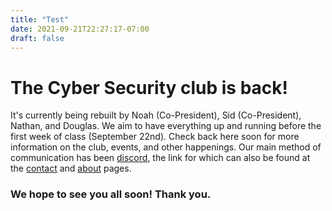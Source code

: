 ```yaml
---
title: "Test"
date: 2021-09-21T22:27:17-07:00
draft: false
---
```


# The Cyber Security club is back! 
It's currently being rebuilt by Noah (Co-President), Sid (Co-President), Nathan, and Douglas. We aim to have everything up and running before the first week of class (September 22nd). Check back here soon for more information on the club, events, and other happenings. Our main method of communication has been [discord](https://wwu2.sharepoint.com/sites/WWUCyberComp/SitePages/Join-the-Western-Washington-Cyber-Security-Club-Discord-Server!.aspx), the link for which can also be found at the [contact](https://wwucyber.com/contact/) and [about](https://wwucyber.com/about) pages. 
### We hope to see you all soon! Thank you.